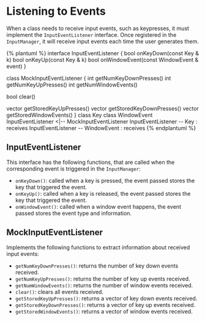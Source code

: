 # Listening to Events
When a class needs to receive input events, such as keypresses, it must implement the `InputEventListener` interface. Once registered in the `InputManager`, it will receive input events each time the user generates them.

{% plantuml %}
interface InputEventListener {
bool onKeyDown(const Key & k)
bool onKeyUp(const Key & k)
bool onWindowEvent(const WindowEvent & event)
}

class MockInputEventListener {
int getNumKeyDownPresses()
int getNumKeyUpPresses()
int getNumWindowEvents()

bool clear()

vector<Key> getStoredKeyUpPresses()
vector<Key> getStoredKeyDownPresses()
vector<WindowEvent> getStoredWindowEvents()
}
class Key
class WindowEvent
InputEventListener <|-- MockInputEventListener
InputEventListener -- Key : receives
InputEventListener -- WindowEvent : receives
{% endplantuml %}

## InputEventListener
This interface has the following functions, that are called when the corresponding event is triggered in the `InputManager`:

* `onKeyDown()`: called when a key is pressed, the event passed stores the key that triggered the event.
* `onKeyUp()`: called when a key is released, the event passed stores the key that triggered the event.
* `onWindowEvent()`: called when a window event happens, the event passed stores the event type and information.


## MockInputEventListener

Implements the following functions to extract information about received input events:

* `getNumKeyDownPresses()`: returns the number of key down events received.
* `getNumKeyUpPresses()`: returns the number of key up events received.
* `getNumWindowEvents()`: returns the number of window events received.
* `clear()`: clears all events received.
* `getStoredKeyUpPresses()`: returns a vector of key down events received.
* `getStoredKeyDownPresses()`: returns a vector of key up events received.
* `getStoredWindowEvents()`: returns a vector of window events received.
